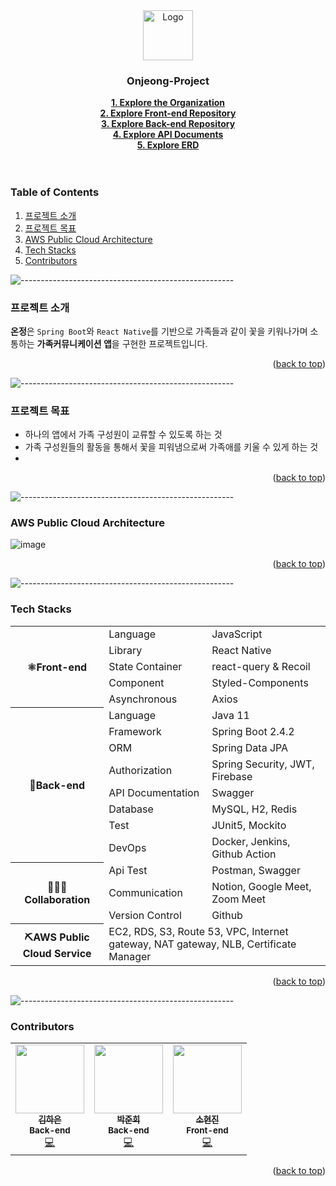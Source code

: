 <!--

**Here are some ideas to get you started:**

🙋‍♀️ A short introduction - what is your organization all about?
🌈 Contribution guidelines - how can the community get involved?
👩‍💻 Useful resources - where can the community find your docs? Is there anything else the community should know?
🍿 Fun facts - what does your team eat for breakfast?
🧙 Remember, you can do mighty things with the power of [Markdown](https://docs.github.com/github/writing-on-github/getting-started-with-writing-and-formatting-on-github/basic-writing-and-formatting-syntax)
-->

<div align="center">
  <a href="https://www.onjeong-app.com/">
    <img src="https://onjeong-prod.s3.ap-northeast-2.amazonaws.com/profile/24c4b2d3-be1c-4bd8-8d95-79e7a66ce23eonjeong%20logo.png?s=200&v=4" alt="Logo" width="80" height="80">
  </a>

  <h3 align="center">Onjeong-Project</h3>

  <p align="center">
    <a href="https://github.com/On-jeong"><strong>1. Explore the Organization</strong></a><br>
    <a href="https://github.com/On-jeong/Onjeong-front"><strong>2. Explore Front-end Repository</strong></a><br>
    <a href="https://github.com/On-jeong/Onjeong-back"><strong>3. Explore Back-end Repository</strong></a><br>
    <a href="https://www.onjeong-app.com/swagger-ui.html#"><strong>4. Explore API Documents</strong></a><br>    
    <a href="https://www.erdcloud.com/d/9JxX7unXDjeZN5XHC"><strong>5. Explore ERD</strong></a><br>    
    <br />
    <br />
  </p>
</div>

<!-- TABLE OF CONTENTS -->
### Table of Contents
  <ol>
    <li><a href="#프로젝트-소개">프로젝트 소개</a></li>
    <li><a href="#프로젝트-목표">프로젝트 목표</a></li>
    <li><a href="#aws-public-cloud-architecture">AWS Public Cloud Architecture</a></li>
    <li><a href="#tech-stacks">Tech Stacks</a></li>
    <li><a href="#contributors">Contributors</a></li>
  </ol>


![-----------------------------------------------------](https://raw.githubusercontent.com/andreasbm/readme/master/assets/lines/rainbow.png)


### 프로젝트 소개

**온정**은 `Spring Boot`와 `React Native`를 기반으로 가족들과 같이 꽃을 키워나가며 소통하는 **가족커뮤니케이션 앱**을 구현한 프로젝트입니다.

<p align="right">(<a href="#top">back to top</a>)</p>

![-----------------------------------------------------](https://raw.githubusercontent.com/andreasbm/readme/master/assets/lines/rainbow.png)


### 프로젝트 목표

- 하나의 앱에서 가족 구성원이 교류할 수 있도록 하는 것 
- 가족 구성원들의 활동을 통해서 꽃을 피워냄으로써 가족애를 키울 수 있게 하는 것
- 

<p align="right">(<a href="#top">back to top</a>)</p>

![-----------------------------------------------------](https://raw.githubusercontent.com/andreasbm/readme/master/assets/lines/rainbow.png)


### AWS Public Cloud Architecture
![image](https://onjeong-prod.s3.ap-northeast-2.amazonaws.com/git/%EC%98%A8%EC%A0%95+aws%ED%81%B4%EB%9D%BC%EC%9A%B0%EB%93%9C+%EA%B5%AC%EC%A1%B0.png)

<p align="right">(<a href="#top">back to top</a>)</p>

![-----------------------------------------------------](https://raw.githubusercontent.com/andreasbm/readme/master/assets/lines/rainbow.png)

### Tech Stacks
<table>
	<tr><th rowspan="5">⚛Front-end</th><td>Language</td><td>JavaScript</td></tr>
	<tr><td>Library</td><td>React Native</td></tr>
	<tr><td>State Container</td><td>react-query & Recoil</td></tr>
	<tr><td>Component</td><td>Styled-Components</td></tr>
	<tr><td>Asynchronous</td><td>Axios</td></tr>
	<tr><th rowspan="8">🌱Back-end</th><td>Language</td><td>Java 11</td></tr>
	<tr><td>Framework</td><td>Spring Boot 2.4.2</td></tr>
	<tr><td>ORM</td><td>Spring Data JPA</td></tr>
	<tr><td>Authorization</td><td>Spring Security, JWT, Firebase</td></tr>
	<tr><td>API Documentation</td><td>Swagger</td></tr>
	<tr><td>Database</td><td>MySQL, H2, Redis</td></tr>
	<tr><td>Test</td><td>JUnit5, Mockito</td></tr>
	<tr><td>DevOps</td><td>Docker, Jenkins, Github Action</td></tr>
	<tr><th rowspan="3">👩‍👩‍👧Collaboration</th><td>Api Test</td><td>Postman, Swagger</td></tr>
	<tr><td>Communication</td><td>Notion, Google Meet, Zoom Meet</td></tr>
	<tr><td>Version Control</td><td>Github</td></tr>
	<tr><th>⛏️AWS Public Cloud Service</th><td colspan="2">EC2, RDS, S3, Route 53, VPC, Internet gateway, NAT gateway, NLB, Certificate Manager </td></tr>
</table>

<p align="right">(<a href="#top">back to top</a>)</p>

![-----------------------------------------------------](https://raw.githubusercontent.com/andreasbm/readme/master/assets/lines/rainbow.png)

### Contributors

<table>
  <tr>
    <td align="center">
      <a href="https://github.com/haeun-i">
        <img src="https://onjeong-prod.s3.ap-northeast-2.amazonaws.com/profile/24c4b2d3-be1c-4bd8-8d95-79e7a66ce23eonjeong%20logo.png?v=4" width="110px;" alt=""/><br />
        <sub><b>김하은</b></sub></a><br />
        <sub><b>Back-end</b></sub></a><br />
        <a href="https://github.com/haeun-i" title="Code">💻</a>
    </td>
    <td align="center">
      <a href="https://github.com/Junhui0u0">
        <img src="https://onjeong-prod.s3.ap-northeast-2.amazonaws.com/git/junhui.jpg?v=4" width="110px;" alt=""/><br />
        <sub><b>박준희</b></sub></a><br />
        <sub><b>Back-end</b></sub></a><br />
        <a href="https://github.com/Junhui0u0" title="Code">💻</a>
    </td>
    <td align="center">
      <a href="https://github.com/hyeonjin25">
        <img src="https://onjeong-prod.s3.ap-northeast-2.amazonaws.com/profile/24c4b2d3-be1c-4bd8-8d95-79e7a66ce23eonjeong%20logo.png?v=4" width="110px;" alt=""/><br />
        <sub><b>소현진</b></sub></a><br />
        <sub><b>Front-end</b></sub></a><br />  
        <a href="https://github.com/hyeonjin25" title="Code">💻</a>
    </td>
  </tr>
</table>  

<p align="right">(<a href="#top">back to top</a>)</p>


